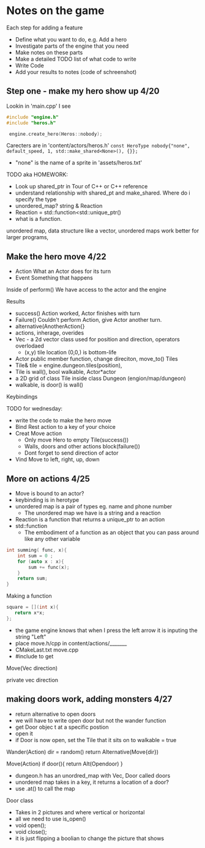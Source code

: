 # Notes on the game

Each step for adding a feature
* Define what you want to do, e.g. Add a hero
* Investigate parts of the engine that you need
* Make notes on these parts
* Make a detailed TODO list of what code to write
* Write Code
* Add your results to notes (code of schreenshot)

## Step one - make my hero show up 4/20
Lookin in 'main.cpp' I see 
```C++ 
#include "engine.h"
#include "heros.h"

 engine.create_hero(Heros::nobody);
 ```

 Carecters are in 'content/actors/heros.h'
 ```const HeroType nobody{"none", default_speed, 1, std::make_shared<None>(), {}};```

 - "none" is the name of a sprite in 'assets/heros.txt'
 
 TODO aka HOMEWORK:
 - Look up shared_ptr in Tour of C++ or C++ reference
 - understand relationship with shared_pt and make_shared. Where do i specify the type
 - unordered_map? string & Reaction
 - Reaction = std::function<std::unique_ptr<action>()
 - what is a function.

unordered map, data structure like a vector, unordered maps work better for larger programs, 

## Make the hero move 4/22

- Action    What an Actor does for its turn
- Event    Something that happens

Inside of perform() We have access to the actor and the engine

Results
- success() Action worked, Actor finishes with turn
- Failure() Couldn't perform Action, give Actor another turn. 
 - alternative(AnotherAction{} 
 - actions, inherage, overides
 - Vec - a 2d vector class used for position and direction, operators overlodaed
    -  (x,y) tile location (0,0,) is bottom-life
 - Actor public member function, change direciton, move_to()
 Tiles 
 - Tile& tile =      engine.dungeon.tiles(position), 
 - Tile is wall(), bool walkable, Actor*actor
 - a 2D grid of class Tile inside class Dungeon (engion/map/dungeon)
 - walkable, is door() is wall()

 Keybindings


TODO for wednesday:
 - write the code to make the hero move
 - Bind Rest action to a key of your choice
 - Creat Move action 
    - Only move Hero to empty Tile(success())
    - Walls, doors and other actions block(failure())
    - Dont forget to send direction of actor
 - Vind Move to left, right, up, down


## More on actions 4/25 
- Move is bound to an actor?
- keybinding is in herotype 
- unordered map is a pair of types eg. name and phone number
    - The unordered map we have is a string and a reaction
- Reaction is a function that returns a unique_ptr to an action
- std::function 
    - The embodiment of a function as an object that you can pass around like any other variable
```C++ 
int summing( func, x){
    int sum = 0 ; 
    for (auto x : x){
        sum += func(x);
    }
    return sum;
}

 ```

 Making a function
 ```C++ 
square = [](int x){
    return x*x;
};
 ``` 

 - the game engine knows that when I press the left arrow it is inputing the string "Left"
- place move.h/cpp in content/actions/_______
- CMakeLast.txt move.cpp
- #include <memory> to get 

Move(Vec direction)

private
    vec direction

## making doors work, adding monsters 4/27
 - return alternative to open doors
 - we will have to write open door but not the wander function
 - get Door objec t at a specific postion
 - open it
 - if Door is now open, set the Tile that it sits on to walkable = true
 
 Wander(Action)
    dir = random()
    return Alternative(Move{dir})

Move(Action)
    if door(){
        return Alt(Opendoor)
    }

 - dungeon.h has an unordred_map with Vec, Door called doors
 - unordered map takes in a key, it returns a location of a door? 
 - use .at() to call the map

 Door class
 - Takes in 2 pictures and where vertical or horizontal
 - all we need to use is_open() 
 - void open();
 - void close();
 - it is just flipping a boolian to change the picture that shows